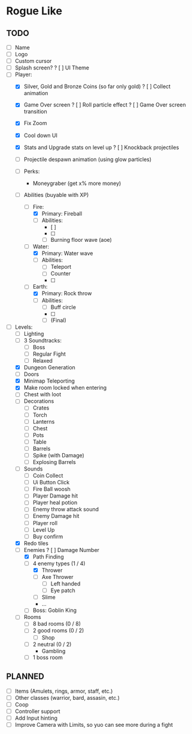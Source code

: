 # Rogue Like

## TODO

- [ ] Name
- [ ] Logo
- [ ] Custom cursor
- [ ] Splash screen?
? [ ] UI Theme
- [ ] Player:
	- [x] Silver, Gold and Bronze Coins (so far only gold)
	? [ ] Collect animation
	- [x] Game Over screen
	? [ ] Roll particle effect
	? [ ] Game Over screen transition
	- [x] Fix Zoom
	- [x] Cool down UI
	- [x] Stats and Upgrade stats on level up
	? [ ] Knockback projectiles
	- [ ] Projectile despawn animation (using glow particles)
	- [ ] Perks:
		- Moneygraber (get x% more money)
		
	- [ ] Abilities (buyable with XP)
		- [ ] Fire:
			- [x] Primary: Fireball
			- [ ] Abilities:
				- [ ] 
				- [ ] 
				- [ ] Burning floor wave (aoe)
		- [ ] Water:
			- [x] Primary: Water wave
			- [ ] Abilities:
				- [ ] Teleport
				- [ ] Counter
				- [ ] 
		- [ ] Earth:
			- [x] Primary: Rock throw
			- [ ] Abilities:
				- [ ] Buff circle
				- [ ] 
				- [ ] (Final)
- [ ] Levels:
	- [ ] Lighting
	- [ ] 3 Soundtracks:
		- [ ] Boss
		- [ ] Regular Fight
		- [ ] Relaxed
	- [x] Dungeon Generation
	- [ ] Doors
	- [x] Minimap Teleporting
	- [x] Make room locked when entering
	- [ ] Chest with loot
	- [ ] Decorations
		- [ ] Crates
		- [ ] Torch
		- [ ] Lanterns
		- [ ] Chest
		- [ ] Pots
		- [ ] Table
		- [ ] Barrels
		- [ ] Spike (with Damage)
		- [ ] Explosing Barrels
	- [ ] Sounds
		- [ ] Coin Collect
		- [ ] Ui Button Click
		- [ ] Fire Ball woosh
		- [ ] Player Damage hit
		- [ ] Player heal potion
		- [ ] Enemy throw attack sound
		- [ ] Enemy Damage hit
		- [ ] Player roll
		- [ ] Level Up
		- [ ] Buy confirm
	- [x] Redo tiles
	- [ ] Enemies
		? [ ] Damage Number
		- [X] Path Finding
		- [ ] 4 enemy types (1 / 4)
			- [x] Thrower
			- [ ] Axe Thrower
				- [ ] Left handed
				- [ ] Eye patch
			- [ ] Slime
			- ...
		- [ ] Boss: Goblin King
	- [ ] Rooms
		- [ ] 8 bad rooms (0 / 8)
		- [ ] 2 good rooms (0 / 2)
			- [ ] Shop
		- [ ] 2 neutral (0 / 2)
			- Gambling
		- [ ] 1 boss room

## PLANNED

- [ ] Items (Amulets, rings, armor, staff, etc.)
- [ ] Other classes (warrior, bard, assasin, etc.)
- [ ] Coop
- [ ] Controller support
- [ ] Add Input hinting
- [ ] Improve Camera with Limits, so yuo can see more during a fight
